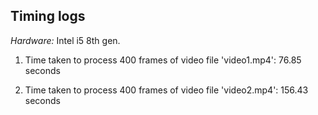 ## Timing logs

*Hardware:* Intel i5 8th gen.

1. Time taken to process 400 frames of video file 'video1.mp4': 76.85 seconds

2. Time taken to process 400 frames of video file 'video2.mp4': 156.43 seconds
